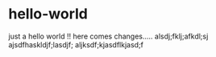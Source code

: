 # hello-world
just a hello world !!
here comes changes.....
alsdj;fklj;afkdl;sj
ajsdfhaskldjf;lasdjf;
aljksdf;kjasdflkjasd;f
